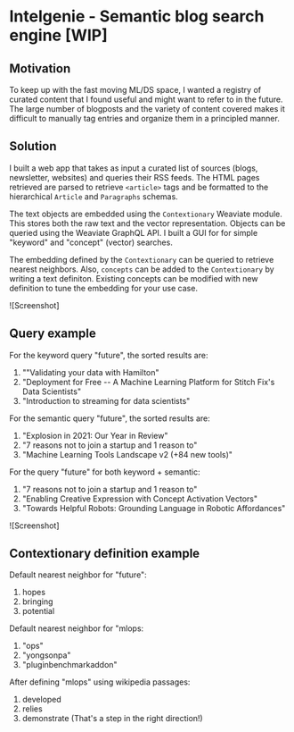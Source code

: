 # Intelgenie - Semantic blog search engine [WIP]

## Motivation
To keep up with the fast moving ML/DS space, I wanted a registry of curated content that I found useful and might want to refer to in the future. The large number of blogposts and the variety of content covered makes it difficult to manually tag entries and organize them in a principled manner.

## Solution
I built a web app that takes as input a curated list of sources (blogs, newsletter, websites) and queries their RSS feeds. The HTML pages retrieved are parsed to retrieve `<article>` tags and be formatted to the hierarchical `Article` and `Paragraphs` schemas.

The text objects are embedded using the `Contextionary` Weaviate module. This stores both the raw text and the vector representation. Objects can be queried using the Weaviate GraphQL API. I built a GUI for for simple "keyword" and "concept" (vector) searches.

The embedding defined by the `Contextionary` can be queried to retrieve nearest neighbors. Also, `concepts` can be added to the `Contextionary` by writing a text definiton. Existing concepts can be modified with new definition to tune the embedding for your use case.

![Screenshot]

## Query example
For the keyword query "future", the sorted results are:
1. ""Validating your data with Hamilton"
2. "Deployment for Free -- A Machine Learning Platform for Stitch Fix's Data Scientists"
3. "Introduction to streaming for data scientists"

For the semantic query "future", the sorted results are:
1. "Explosion in 2021: Our Year in Review"
2. "7 reasons not to join a startup and 1 reason to"
3. "Machine Learning Tools Landscape v2 (+84 new tools)"

For the query "future" for both keyword + semantic:
1. "7 reasons not to join a startup and 1 reason to"
2. "Enabling Creative Expression with Concept Activation Vectors"
3. "Towards Helpful Robots: Grounding Language in Robotic Affordances"


![Screenshot]


## Contextionary definition example
Default nearest neighbor for "future":
1. hopes
2. bringing
3. potential


Default nearest neighbor for "mlops:
1. "ops"
2. "yongsonpa"
3. "pluginbenchmarkaddon"

After defining "mlops" using wikipedia passages:
1. developed
2. relies
3. demonstrate
(That's a step in the right direction!)


